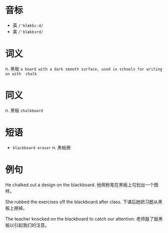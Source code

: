 # 音标

- 英 `/'blækbɔːd/`
- 美 `/'blækbɔrd/`

# 词义

n. 黑板
`a board with a dark smooth surface, used in schools for writing on with  chalk`

# 同义

n. 黑板
`chalkboard`

# 短语

- `blackboard eraser` n. 黑板擦

# 例句

He chalked out a design on the blackboard.
他用粉笔在黑板上勾划出一个图样。

She rubbed the exercises off the blackboard after class.
下课后她把习题从黑板上擦掉。

The teacher knocked on the blackboard to catch our attention.
老师敲了敲黑板以引起我们的注意。


